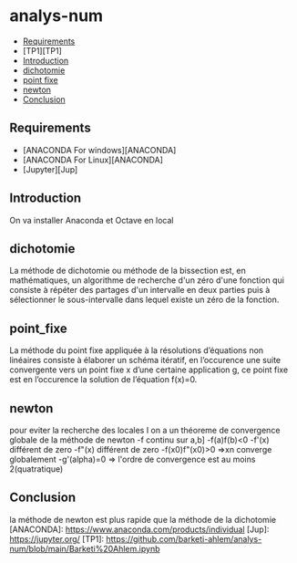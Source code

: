 # analys-num
<!-- START doctoc generated TOC please keep comment here to allow auto update -->
<!-- DON'T EDIT THIS SECTION, INSTEAD RE-RUN doctoc TO UPDATE -->


- [Requirements](#requirements)
- [TP1][TP1]
- [Introduction](#introduction)
- [dichotomie](#dichotomie)
- [point fixe](#point_fixe)
- [newton](#newton)
- [Conclusion](#conclusion)
<!-- END doctoc generated TOC please keep comment here to allow auto update -->

## Requirements

* [ANACONDA For windows][ANACONDA] 
* [ANACONDA For Linux][ANACONDA]
* [Jupyter][Jup]
## Introduction
On va installer Anaconda et Octave en local
## dichotomie
La méthode de dichotomie ou méthode de la bissection est, en mathématiques, un algorithme de recherche d'un zéro d'une fonction qui consiste à répéter des partages d'un intervalle en deux parties puis à sélectionner le sous-intervalle dans lequel existe un zéro de la fonction.
## point_fixe
La méthode du point fixe appliquée à la résolutions d’équations non linéaires
consiste à élaborer un schéma itératif, en l’occurence une suite convergente vers un point fixe x d’une certaine application g, ce point fixe est en l’occurence
la solution de l’équation f(x)=0.
## newton
pour eviter la recherche des locales I on a un théoreme de convergence globale de la méthode de newton
-f continu sur a,b]
-f(a)f(b)<0
-f'(x) différent de zero
-f"(x) différent de zero
-f(x0)f"(x0)>0
=>xn converge globalement 
-g'(alpha)=0 => l'ordre de convergence est au moins 2(quatratique)
## Conclusion
la méthode de newton est plus rapide que la méthode de la dichotomie
[ANACONDA]: https://www.anaconda.com/products/individual
[Jup]: https://jupyter.org/
[TP1]: https://github.com/barketi-ahlem/analys-num/blob/main/Barketi%20Ahlem.ipynb

